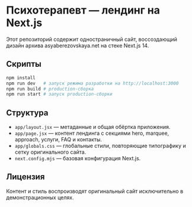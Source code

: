 # Психотерапевт — лендинг на Next.js

Этот репозиторий содержит одностраничный сайт, воссоздающий дизайн архива asyaberezovskaya.net на стеке Next.js 14.

## Скрипты

```bash
npm install
npm run dev   # запуск режима разработки на http://localhost:3000
npm run build # production-сборка
npm run start # запуск production-сборки
```

## Структура

- `app/layout.jsx` — метаданные и общая обёртка приложения.
- `app/page.jsx` — контент лендинга с секциями hero, marquee, approach, услуги, FAQ и контакты.
- `app/globals.css` — глобальные стили, повторяющие типографику и сетку оригинального сайта.
- `next.config.mjs` — базовая конфигурация Next.js.

## Лицензия

Контент и стиль воспроизводят оригинальный сайт исключительно в демонстрационных целях.
